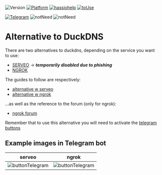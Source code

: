 ![Version](https://img.shields.io/badge/Version-2.0-green)
[![Platform](https://img.shields.io/badge/Platform-Hassio-yellow)](https://www.home-assistant.io/hassio/installation/)
[![hassiohelp](https://img.shields.io/badge/Forum-hassiohelp-blue)](https://hassiohelp.eu/2020/02/08/alternativa-ducksdns-ngrok/)
[![toUse](https://img.shields.io/badge/toUse-ngrok-orange)](https://hassiohelp.eu/2020/02/08/alternativa-ducksdns-ngrok/)

[![Telegram](https://img.shields.io/badge/Need-buttonTelegram-red)](https://hassiohelp.eu/2019/03/17/bot-telegram/)
![notNeed](https://img.shields.io/badge/notNeed-GoogleHome,Alexa-lightgrey)
![notNeed](https://img.shields.io/badge/notNeed-deviceTracker-lightgrey)

# Alternative to DuckDNS

There are two alternatives to duckdns, depending on the service you want to use:
* [SERVEO](https://serveo.net) -> _**temporarily disabled due to phishing**_
* [NGROK](https://ngrok.com/)

The guides to follow are respectively:
* [alternative w serveo](https://hassiohelp.eu/2019/10/05/alternativa-duckdns/)
* [alternative w ngrok](https://hassiohelp.eu/2020/02/08/alternativa-ducksdns-ngrok/)

...as well as the reference to the forum (only for ngrok):
* [ngrok forum](https://forum.hassiohelp.eu/showthread.php?tid=542)

Remember that to use this alternative you will need to activate the [telegram buttons](https://hassiohelp.eu/2019/03/17/bot-telegram/)

## Example images in Telegram bot
| serveo | ngrok |
|    --    |    --    |
|  ![buttonTelegram](https://i.imgur.com/Ma0aJxL.jpg)  |  ![buttonTelegram](https://i.imgur.com/vcLSrTp.jpg)  |
